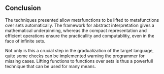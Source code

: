Conclusion
----------

The techniques presented allow metafunctions to be lifted to metafunctions over sets automatically. The framework for abstract interpretation gives a mathematical underpinning, whereas the compact representation and efficient operations ensure the practicallity and computablitiy, even in the face of infinite sets. 

Not only is this a crucial step in the gradualization of the target language, quite some checks can be implemented warning the programmer for missing cases. Lifting functions to functions over sets is thus a powerfull technique that can be used for many means.
